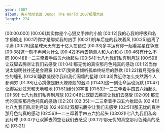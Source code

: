 ```yaml
---
year: 2007
album: 离开地球表面 Jump! The World 2007极限大碟
length: 224
---
```

[00:00.000]
[00:06]其实你是个心狠又手辣的小偷
[00:12]我的心我的呼吸和名字都偷走
[00:17]你才是绑架我的凶手
[00:21]机车后座的我吹着风
[00:25]逃离了平庸
[00:28]这星球天天有五十亿人在错过
[00:33]多幸运有你一起看星星在争宠
[00:38]这一刻不再问为什么
[00:42]不再去猜测人和人心和心
[00:46]有什么不同
[00:48]!一二三牵着手四五六抬起头
[00:54]!七八九我们私奔到月球
[00:59]!让双脚去腾空让我们去感受
[01:04]!那无忧的真空那月色纯真的感动
[01:12]当你说太聪明往往还是会寂寞
[01:17]我笑着倾听孤单终结后的静默
[01:22]看月亮像夜空的瞳孔
[01:26]静静凝视你我和我们闹嚷的星球
[01:33]靠近你怎么突然两个人都词穷
[01:38]让心跳像是野火燎原般的汹涌
[01:43]这一刻让命运也沉默
[01:47]让脚尖划过天和天地和地
[01:51]缘分的宇宙
[01:53]!一二三牵着手四五六抬起头
[01:59]!七八九我们私奔到月球
[02:04]!让双脚去腾空让我们去感受
[02:09]!那无忧的真空那月色纯真的感动
[02:20]
[02:35]!一二三牵着手四五六抬起头
[02:41]!七八九我们私奔到月球
[02:46]!让双脚去腾空让我们去感受
[02:51]!那无忧的真空那月色纯真的感动
[02:56]!一二三牵着手四五六抬起头
[03:02]!七八九我们私奔到月球
[03:07]!让双脚去腾空让我们去感受
[03:12]!那无忧的真空那月色纯真的感动
[03:21]